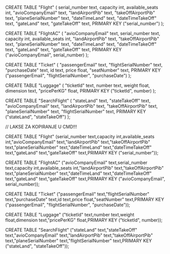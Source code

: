 CREATE TABLE "Flight" (
    serial_number text,
    capacity int,
    available_seats int,
    "avioCompanyEmail" text,
    "landAirportPib" text,
    "takeOffAirportPib" text,
    "planeSerialNumber" text,
    "dateTimeLand" text,
    "dateTimeTakeOff" text,
    "gateLand" text,
    "gateTakeOff" text,
    PRIMARY KEY ("serial_number")
);

CREATE TABLE "FlightAC" (
    "avioCompanyEmail" text,
    serial_number text,
    capacity int,
    available_seats int,
    "landAirportPib" text,
    "takeOffAirportPib" text,
    "planeSerialNumber" text,
    "dateTimeLand" text,
    "dateTimeTakeOff" text,
    "gateLand" text,
    "gateTakeOff" text,
    PRIMARY KEY ("avioCompanyEmail", serial_number)
);

CREATE TABLE "Ticket" (
    "passengerEmail" text,
    "flightSerialNumber" text,
    "purchaseDate" text,
    id text,
    price float,
    "seatNumber" text,
    PRIMARY KEY ("passengerEmail", "flightSerialNumber", "purchaseDate")
);

CREATE TABLE "Luggage" (
    "ticketId" text,
    number text,
    weight float,
    dimension text,
    "pricePerKG" float,
    PRIMARY KEY ("ticketId", number)
);

CREATE TABLE "SearchFlight" (
    "stateLand" text,
    "stateTakeOff" text,
    "avioCompanyEmail" text,
    "landAirportPib" text,
    "takeOffAirportPib" text,
    "planeSerialNumber" text,
    "flightSerialNumber" text,
    PRIMARY KEY ("stateLand", "stateTakeOff")
);


// LAKSE ZA KOPIRANJE U CMD!!!

CREATE TABLE "Flight" (serial_number text,capacity int,available_seats int,"avioCompanyEmail" text,"landAirportPib" text,"takeOffAirportPib" text,"planeSerialNumber" text,"dateTimeLand" text,"dateTimeTakeOff" text,"gateLand" text,"gateTakeOff" text,PRIMARY KEY ("serial_number"));

CREATE TABLE "FlightAC" ("avioCompanyEmail" text,serial_number text,capacity int,available_seats int,"landAirportPib" text,"takeOffAirportPib" text,"planeSerialNumber" text,"dateTimeLand" text,"dateTimeTakeOff" text,"gateLand" text,"gateTakeOff" text,PRIMARY KEY ("avioCompanyEmail", serial_number));

CREATE TABLE "Ticket" ("passengerEmail" text,"flightSerialNumber" text,"purchaseDate" text,id text,price float,"seatNumber" text,PRIMARY KEY ("passengerEmail", "flightSerialNumber", "purchaseDate"));

CREATE TABLE "Luggage" ("ticketId" text,number text,weight float,dimension text,"pricePerKG" float,PRIMARY KEY ("ticketId", number));

CREATE TABLE "SearchFlight" ("stateLand" text,"stateTakeOff" text,"avioCompanyEmail" text,"landAirportPib" text,"takeOffAirportPib" text,"planeSerialNumber" text,"flightSerialNumber" text,PRIMARY KEY ("stateLand", "stateTakeOff"));